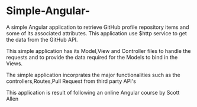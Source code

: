 # Simple-Angular-
A simple Angular application to retrieve  GitHub profile repository items and some of its associated attributes.
This application use $http service to get the data from the GitHub API.

This simple application has its Model,View and Controller files to handle the requests and to provide the data required for the Models to bind in the Views.

The simple application incorprates the major functionalities such as the controllers,Routes,Pull Request from third party API's

This application is result of following an online Angular course by Scott Allen
